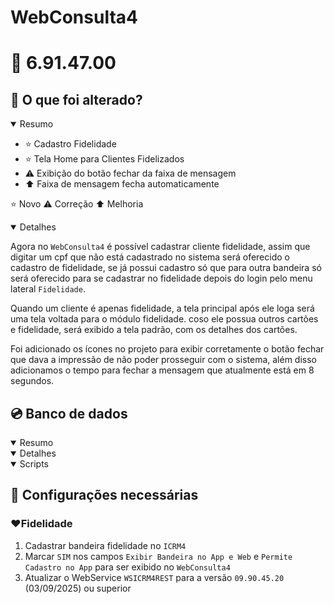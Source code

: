 # WebConsulta4

# :file_folder: 6.91.47.00

## :memo: O que foi alterado?

<details open>
<summary>Resumo</summary>

- :star: Cadastro Fidelidade
- :star: Tela Home para Clientes Fidelizados
- :warning: Exibição do botão fechar da faixa de mensagem
- :arrow_up: Faixa de mensagem fecha automaticamente
  
</details>

:star: Novo
:warning: Correção
:arrow_up: Melhoria

<details open>
<summary>Detalhes</summary>

Agora no `WebConsulta4` é possível cadastrar cliente fidelidade, assim que digitar um cpf que não está cadastrado no sistema será oferecido o cadastro de fidelidade, se já possui cadastro só que para outra bandeira só será oferecido para se cadastrar no fidelidade depois do login pelo menu lateral `Fidelidade`.

Quando um cliente é apenas fidelidade, a tela principal após ele loga será uma tela voltada para o módulo fidelidade. coso ele possua outros cartões e fidelidade, será exibido a tela padrão, com os detalhes dos cartões.

Foi adicionado os ícones no projeto para exibir corretamente o botão fechar que dava a impressão de não poder prosseguir com o sistema, além disso adicionamos o tempo para fechar a mensagem que atualmente está em 8 segundos.

</details>

## :cd: Banco de dados

<details open>
<summary>Resumo</summary>
</details>

<details open>
<summary>Detalhes</summary>
</details>

<details open>
<summary>Scripts</summary>
</details>

## :wrench: Configurações necessárias

### :heart:Fidelidade

1. Cadastrar bandeira fidelidade no `ICRM4`
2. Marcar `SIM` nos campos `Exibir Bandeira no App e Web` e `Permite Cadastro no App` para ser exibido no `WebConsulta4`
3. Atualizar o WebService `WSICRM4REST` para a versão `09.90.45.20` (03/09/2025) ou superior 